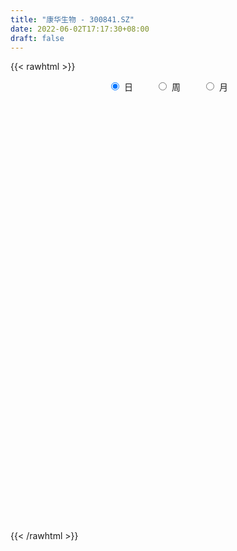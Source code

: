 ```yaml
---
title: "康华生物 - 300841.SZ"
date: 2022-06-02T17:17:30+08:00
draft: false
---
```

{{< rawhtml >}}
    <div style="text-align: center">
        <label style="padding: 1rem;"><input style="margin-right: .5rem" type="radio" name="period" value="D" checked onclick="period_change(this)">日</label>
        <label style="padding: 1rem;"><input style="margin-right: .5rem" type="radio" name="period" value="W" onclick="period_change(this)">周</label>
        <label style="padding: 1rem;"><input style="margin-right: .5rem" type="radio" name="period" value="M" onclick="period_change(this)">月</label>
    </div>
    <div id="chart" style="height: 700px;"></div> 
    <script type="text/javascript">
        const D_v = [5989.0,5879.34,4194.13,8322.92,10529.66,11387.0,7566.5,8157.63,4042.55,3861.0,4470.77,4385.41,5002.4,5125.33,7764.41,9235.05,3856.83,6738.61,6155.33,5953.54,4791.99,4934.53,6153.3,4659.5,4395.0,8798.5,4174.0,6619.5,6864.28,10944.12,6459.96,5365.53,15876.79,12777.47,7686.5,7037.99,7309.68,6444.01,12273.68,9203.7,4473.0,12757.56,7226.5,5849.58,16423.3,10212.08,7766.63,6448.85,6825.55,8601.9,13881.41,12686.58,8223.28,7334.71,8698.56,5270.36,7667.36,6556.94,6435.58,5210.72,9577.48,8072.65,9466.11,9910.17,10127.63,7432.96,5985.03,7553.19,6558.03,8283.75,8347.05,8888.08,13780.34,8013.57,8793.98,6213.49,5621.5,3915.72,5613.98,4386.43,6996.5,6289.0,8345.8,8767.42,8053.0,9508.51,7872.92,10198.25,8657.53,6677.56,4592.5,6407.54,25304.25,28658.0,13597.8,13907.3,9790.55,12288.75,7796.88,6196.78,5526.93,7714.37,8102.65,21502.65,10031.09,12786.65,9929.78,6617.88,6246.07,7005.22,6583.5,13802.73,6657.42,4830.5,8856.79,5496.2,5309.5,5635.52,10201.5,7436.74,6540.01,4776.18,6135.48,6480.3,11904.58,10136.76,9549.03,11473.22,8440.5,5673.0,9136.1,4595.66,5382.0,5219.2,4943.57,10254.86,17356.5,9437.52,10390.04,8518.52,5829.2,10652.82,9149.8,5499.16,6707.44,6544.5,9782.7,9738.64,29025.73,17404.39,16309.73,43568.56,38181.03,44306.75,31485.89,17694.94,29703.72,15728.09,21041.1,20952.61,19468.1,28393.0,21337.36,15564.74,11955.91,11292.39,10397.1,25678.58,13056.78,11265.87,11304.15,10748.89,9963.52,7000.5,5979.91,15770.19,6709.27,14989.14,9124.03,4707.2,3813.0,5454.23,9571.0,8800.47,9133.63,11663.23,8779.03,6893.23,5381.22,4704.54,5333.5,6118.0,10489.61,10765.29,12047.11,12293.63,7188.89,9122.0,9933.73,13948.09,8581.5,6951.6,10490.97,10907.65,7679.41,8502.65,10446.5,7162.5,8261.61,6181.97,8225.2,7445.24,6706.15,5181.74,6664.45,6027.39,5988.42,5082.5,6471.27,5719.0,7871.02,6908.06,7664.04,32993.11,25073.86,16704.01,15641.61,11259.92,14732.39,10736.73,7759.01,5876.16,7494.11,11162.92,17160.91,14067.95,12567.11,10147.86,9712.02,14271.7,18066.43,15072.25,13586.2,12614.58,30839.85,26915.69,23732.82,30915.61,45340.72,39316.31]
const D_histogram = [0.0,0.5788262108,0.7772202368,-9.3664920247,-16.0836683432,-18.1647737604,-18.0677146278,-17.9260957099,-17.0504761047,-15.4665683761,-13.3320602495,-11.3679145554,-9.6501440301,-7.0437848997,-4.2920596352,-3.1510510307,-2.246439528,-1.7850162372,-1.2590105595,-0.0407632035,1.2795640057,2.2005404907,2.6207205113,3.1738147456,3.8461031148,3.7781741654,3.9266427751,4.5009755624,4.2067545474,4.5016344625,4.3748594109,4.3493398598,3.2925334085,2.0935277944,1.5322858992,1.4822264548,1.6605529131,1.742979797,2.5534495731,2.7495775621,2.8593590833,2.8950902051,2.568335251,2.0913885198,0.8532238913,0.4817251109,0.2218977951,0.5480620078,1.0195887995,1.7026027802,2.84033369,2.9844213198,2.8755395164,2.3621953719,2.7177231958,2.9420713688,2.861515876,2.4816162292,2.4376172849,2.3411671763,1.6691116321,1.0097664494,0.5610435394,-0.1514270438,0.1310371657,0.211516997,0.5838070685,0.4729548888,0.4150087517,0.3616823618,0.0605047016,0.229725861,0.7801159386,0.9612350528,1.6075929371,1.9955504509,2.0473286483,2.085870289,1.9185261609,1.7324738899,1.4511554971,1.142625672,1.0035554853,0.8327507333,0.6982508315,0.9161590909,0.9585327527,1.2157778872,1.0777118856,0.7668532771,0.7170657291,0.9199564479,2.2117134467,3.7034843546,4.6264338602,4.5008587889,4.1426298354,3.2375674198,2.5895070921,1.9417007921,1.2865730144,1.2370930077,0.8573431074,-0.0790502485,-1.1153201921,-2.2670922046,-2.6286311013,-2.5822426303,-2.6698363043,-2.3016820559,-1.8182803705,-1.0796237864,-0.6684301778,-0.2642595689,0.3638130587,0.6517456785,0.6556607529,0.8161786024,1.0109703527,0.9856233956,0.7084227908,0.6538716174,0.5028404417,0.4965816328,0.7812852669,1.0344566002,1.1424683208,1.1761196281,0.9627983694,0.6764198682,0.2058351996,0.0000959238,-0.294339898,-0.4521265718,-0.4383810844,-0.2179265845,0.3782144146,0.6831288151,1.0579156381,1.0753620705,0.9075885885,1.0688765881,0.8466965692,0.6478777781,0.6781399947,0.6644206869,0.6606300494,0.8857555122,1.7536349041,1.6889615202,2.0629582513,3.7482470589,5.508875881,6.3867130569,7.4962432908,7.5263892564,7.7744943781,6.9861501681,7.020329492,5.3531014493,3.9965426206,2.0026238929,0.3365080932,-0.999921187,-2.1505462791,-3.4411347327,-4.1319402923,-3.6947213185,-4.0398033554,-4.2167625153,-3.8125236936,-3.9250609958,-4.1398889306,-4.0560706946,-3.8216975909,-4.0600453878,-4.2423617384,-2.9063549311,-2.1467194816,-1.810712566,-1.5329057491,-1.3441283982,-1.4024185203,-0.8039347707,-0.8916467515,0.0407328835,0.8321660338,0.9513361374,0.9706667278,0.7589064091,0.3459417162,-0.4517955273,-1.9717953334,-3.3204228634,-3.4437826281,-3.2934792757,-3.5310645628,-3.9778666014,-3.8698203054,-2.98837675,-2.436324827,-1.8071528318,-1.7596692314,-1.8378534648,-1.6852971022,-1.6028714185,-1.9505285974,-1.9522168726,-1.4606572943,-1.3026864415,-1.3259293612,-1.3442794511,-1.4250982368,-1.439307247,-1.5385674192,-1.3410014219,-1.4860811679,-1.240789778,-0.7742536014,-0.4884895321,-0.4645520464,-0.2449868015,-0.1288229926,-1.8701596726,-3.126235341,-3.9611537354,-3.8002828943,-3.4521931509,-2.6684764511,-1.7162801948,-0.8538215013,-0.1221447069,0.5252211045,1.1369398387,1.934802352,2.4093461167,2.5672710585,2.5872821063,2.6632387789,2.8044143795,3.1137124916,3.3551043282,3.090099943,0.1903059052,-1.3120230558,-1.9339224206,-1.9165608241,-1.3923182967,-0.9601395957,-0.7937558184]
const D_fast = [0.0,0.7235327635,1.1162318488,-11.3691034189,-22.1071968233,-28.7294956806,-33.1493652049,-37.4892702145,-40.8762696355,-43.1590040009,-44.3575109367,-45.2353438814,-45.9301093637,-45.0846964582,-43.4059861025,-43.0527402557,-42.7097386349,-42.6945694034,-42.4833163656,-41.2752598105,-39.6350415999,-38.1639299922,-37.0885698438,-35.742021923,-34.1082077752,-33.2315931832,-32.1014638798,-30.4018872018,-29.64441958,-28.2241310492,-27.2571912482,-26.1953758343,-26.4290489335,-27.1046725989,-27.2828430194,-26.9623458501,-26.3688811636,-25.8507093304,-24.401877161,-23.5183547814,-22.6937334894,-21.9342298163,-21.6189009577,-21.573000559,-22.5978592146,-22.8489267172,-23.0532795844,-22.5900998696,-21.8636758781,-20.7550112023,-18.90719687,-18.0170039103,-17.4070008346,-17.3297961361,-16.2948375133,-15.3349714981,-14.7001480218,-14.4596436114,-13.8942382344,-13.405396549,-13.6601741851,-14.0670777555,-14.3755397807,-15.1258671249,-14.8106436238,-14.6772845433,-14.1590427048,-14.1516561623,-14.1058501115,-14.0687559108,-14.3548073957,-14.1281547711,-13.3827357088,-12.9613078314,-11.9130517129,-11.0262065862,-10.4625962268,-9.9025870138,-9.5902996017,-9.3432334003,-9.2617629188,-9.2846363259,-9.1728176412,-9.13543471,-9.0953719039,-8.6484238718,-8.3664170218,-7.8052274155,-7.6738654457,-7.7930107349,-7.6635318506,-7.2306520199,-5.3859666594,-2.9683246628,-0.8887666922,0.1108729337,0.7883014391,0.6926308785,0.6919473238,0.5295662217,0.1960816976,0.4558749429,0.2904608195,-0.6656950985,-1.9807950902,-3.6993401538,-4.7180368258,-5.3172090125,-6.0722617625,-6.2795280281,-6.2506964353,-5.7819457978,-5.5378597337,-5.1997540169,-4.4807281247,-4.0298590853,-3.8620288226,-3.4974663225,-3.049931984,-2.8288730922,-2.9289679993,-2.8200512684,-2.8453723337,-2.7274857344,-2.2474607835,-1.7356753002,-1.3420464994,-1.014365285,-0.9869869515,-1.1042604856,-1.5233863543,-1.7291016491,-2.0971224454,-2.3679407622,-2.4637905458,-2.297817692,-1.6071230893,-1.131426485,-0.4921607525,-0.2058738025,-0.1467501373,0.2817570093,0.2712511326,0.2344017861,0.4341990014,0.5865848653,0.7479517402,1.194516081,2.500804199,2.8583711951,3.748107489,6.3704580613,9.5083058537,11.9828212938,14.9664123504,16.8781556301,19.0698843463,20.0280776784,21.8173393753,21.4883866948,21.1309635213,19.6377007669,18.0557119904,16.4693024135,14.7810407517,12.6301686149,10.9063779822,10.4199166263,9.0648837506,7.833733962,7.2848418602,6.1910393091,4.9412391416,4.0110397039,3.2899884099,2.0366292661,0.7937224809,1.4031405554,1.6260961345,1.5094249086,1.4040052882,1.2567505396,0.8478557874,1.2453558443,0.9347321757,1.8772950315,2.8767696903,3.2337738282,3.4957711006,3.4737373841,3.1472581204,2.236571995,0.2236233555,-1.9551098903,-2.9394153121,-3.6124817786,-4.7328332064,-6.1741018954,-7.0335106757,-6.8991613078,-6.9561905916,-6.7788068043,-7.1712405117,-7.7088881114,-7.9776560244,-8.2959481952,-9.1312375235,-9.6209800168,-9.4945847621,-9.6622855197,-10.0170107797,-10.3714307324,-10.8085240772,-11.1825598993,-11.6664619262,-11.8041462844,-12.3207463224,-12.385652377,-12.1126796007,-11.9490379144,-12.0412384403,-11.8829198958,-11.7989618351,-14.0078384332,-16.0454729368,-17.8706797651,-18.6598796475,-19.1748381919,-19.0582406048,-18.5351143972,-17.8861110791,-17.1849704614,-16.4062993739,-15.51034568,-14.2287825787,-13.1519022848,-12.3521595783,-11.685328004,-10.9435616366,-10.1012824412,-9.0135562062,-7.9333882875,-7.425867687,-10.2780852485,-12.1084199734,-13.2137999434,-13.6755785529,-13.4994155997,-13.3072717976,-13.3393269749]
const D_slow = [0.0,0.1447065527,0.3390116119,-2.0026113942,-6.0235284801,-10.5647219202,-15.0816505771,-19.5631745046,-23.8257935308,-27.6924356248,-31.0254506872,-33.867429326,-36.2799653335,-38.0409115585,-39.1139264673,-39.901689225,-40.463299107,-40.9095531662,-41.2243058061,-41.234496607,-40.9146056056,-40.3644704829,-39.7092903551,-38.9158366687,-37.95431089,-37.0097673486,-36.0281066549,-34.9028627642,-33.8511741274,-32.7257655118,-31.632050659,-30.5447156941,-29.721582342,-29.1982003934,-28.8151289186,-28.4445723049,-28.0294340766,-27.5936891274,-26.9553267341,-26.2679323436,-25.5530925727,-24.8293200214,-24.1872362087,-23.6643890788,-23.4510831059,-23.3306518282,-23.2751773794,-23.1381618775,-22.8832646776,-22.4576139825,-21.74753056,-21.0014252301,-20.282540351,-19.691991508,-19.0125607091,-18.2770428669,-17.5616638979,-16.9412598406,-16.3318555193,-15.7465637253,-15.3292858172,-15.0768442049,-14.9365833201,-14.974440081,-14.9416807896,-14.8888015403,-14.7428497732,-14.624611051,-14.5208588631,-14.4304382727,-14.4153120973,-14.357880632,-14.1628516474,-13.9225428842,-13.5206446499,-13.0217570372,-12.5099248751,-11.9884573028,-11.5088257626,-11.0757072901,-10.7129184159,-10.4272619979,-10.1763731265,-9.9681854432,-9.7936227354,-9.5645829626,-9.3249497745,-9.0210053027,-8.7515773313,-8.559864012,-8.3805975797,-8.1506084678,-7.5976801061,-6.6718090174,-5.5152005524,-4.3899858552,-3.3543283963,-2.5449365414,-1.8975597683,-1.4121345703,-1.0904913167,-0.7812180648,-0.5668822879,-0.5866448501,-0.8654748981,-1.4322479492,-2.0894057245,-2.7349663821,-3.4024254582,-3.9778459722,-4.4324160648,-4.7023220114,-4.8694295559,-4.9354944481,-4.8445411834,-4.6816047638,-4.5176895755,-4.3136449249,-4.0609023368,-3.8144964878,-3.6373907901,-3.4739228858,-3.3482127754,-3.2240673672,-3.0287460504,-2.7701319004,-2.4845148202,-2.1904849132,-1.9497853208,-1.7806803538,-1.7292215539,-1.7291975729,-1.8027825474,-1.9158141904,-2.0254094615,-2.0798911076,-1.9853375039,-1.8145553001,-1.5500763906,-1.281235873,-1.0543387258,-0.7871195788,-0.5754454365,-0.413475992,-0.2439409933,-0.0778358216,0.0873216908,0.3087605688,0.7471692948,1.1694096749,1.6851492377,2.6222110024,3.9994299727,5.5961082369,7.4701690596,9.3517663737,11.2953899682,13.0419275103,14.7970098833,16.1352852456,17.1344209007,17.635076874,17.7192038973,17.4692236005,16.9315870307,16.0713033476,15.0383182745,14.1146379449,13.104687106,12.0504964772,11.0973655538,10.1161003048,9.0811280722,8.0671103985,7.1116860008,6.0966746539,5.0360842193,4.3094954865,3.7728156161,3.3201374746,2.9369110373,2.6008789378,2.2502743077,2.049290615,1.8263789271,1.836562148,2.0446036565,2.2824376908,2.5251043728,2.714830975,2.8013164041,2.6883675223,2.1954186889,1.3653129731,0.504367316,-0.3190025029,-1.2017686436,-2.196235294,-3.1636903703,-3.9107845578,-4.5198657646,-4.9716539725,-5.4115712804,-5.8710346466,-6.2923589221,-6.6930767767,-7.1807089261,-7.6687631442,-8.0339274678,-8.3595990782,-8.6910814185,-9.0271512813,-9.3834258405,-9.7432526522,-10.127894507,-10.4631448625,-10.8346651545,-11.144862599,-11.3384259993,-11.4605483823,-11.5766863939,-11.6379330943,-11.6701388425,-12.1376787606,-12.9192375959,-13.9095260297,-14.8595967533,-15.722645041,-16.3897641538,-16.8188342025,-17.0322895778,-17.0628257545,-16.9315204784,-16.6472855187,-16.1635849307,-15.5612484015,-14.9194306369,-14.2726101103,-13.6068004156,-12.9056968207,-12.1272686978,-11.2884926158,-10.51596763,-10.4683911537,-10.7963969177,-11.2798775228,-11.7590177288,-12.107097303,-12.3471322019,-12.5455711565]
const D_data = [['2021-05-24', 473.72, 469.01, 453.65, 477.9],['2021-05-25', 477.21, 478.08, 472.04, 485.49],['2021-05-26', 478.98, 476.0, 466.0, 480.98],['2021-05-27', 315.0, 315.79, 315.0, 328.58],['2021-05-28', 312.0, 302.18, 299.58, 318.54],['2021-05-31', 309.69, 321.47, 306.23, 333.28],['2021-06-01', 321.0, 327.0, 314.02, 327.93],['2021-06-02', 327.0, 311.27, 308.13, 327.5],['2021-06-03', 309.0, 306.08, 306.08, 314.88],['2021-06-04', 305.95, 304.89, 302.12, 309.94],['2021-06-07', 305.9, 306.12, 301.1, 311.01],['2021-06-08', 306.16, 300.55, 300.01, 307.89],['2021-06-09', 300.0, 294.0, 289.0, 305.4],['2021-06-10', 293.59, 304.86, 293.01, 309.69],['2021-06-11', 303.92, 311.16, 297.7, 314.4],['2021-06-15', 310.98, 292.9, 291.1, 310.98],['2021-06-16', 293.22, 287.58, 286.68, 297.0],['2021-06-17', 289.0, 278.3, 275.0, 291.89],['2021-06-18', 277.85, 274.7, 274.65, 283.88],['2021-06-21', 273.93, 281.7, 271.12, 282.82],['2021-06-22', 280.59, 284.5, 280.59, 291.0],['2021-06-23', 284.29, 281.17, 277.0, 284.3],['2021-06-24', 281.17, 274.75, 271.9, 281.2],['2021-06-25', 275.01, 275.77, 273.0, 279.69],['2021-06-28', 275.74, 277.92, 273.01, 279.8],['2021-06-29', 277.92, 267.99, 267.1, 278.05],['2021-06-30', 267.5, 268.8, 266.03, 272.4],['2021-07-01', 269.01, 274.42, 269.01, 278.6],['2021-07-02', 272.72, 262.88, 261.67, 272.72],['2021-07-05', 263.88, 269.01, 255.24, 272.0],['2021-07-06', 268.98, 263.15, 258.13, 269.0],['2021-07-07', 263.69, 263.07, 259.2, 265.5],['2021-07-08', 262.01, 245.97, 245.89, 263.47],['2021-07-09', 246.85, 236.02, 233.5, 246.88],['2021-07-12', 236.83, 236.55, 233.84, 239.12],['2021-07-13', 237.66, 238.42, 232.51, 238.87],['2021-07-14', 238.37, 238.86, 236.85, 245.68],['2021-07-15', 237.0, 235.76, 230.54, 238.85],['2021-07-16', 238.0, 245.14, 238.0, 254.0],['2021-07-19', 245.99, 238.5, 236.01, 247.66],['2021-07-20', 236.0, 236.8, 233.69, 239.0],['2021-07-21', 222.11, 234.98, 222.01, 236.6],['2021-07-22', 232.73, 228.34, 227.0, 235.88],['2021-07-23', 228.55, 222.73, 222.2, 230.99],['2021-07-26', 222.73, 206.35, 201.0, 222.73],['2021-07-27', 206.88, 210.04, 206.87, 217.96],['2021-07-28', 210.02, 206.68, 205.55, 215.02],['2021-07-29', 209.0, 211.2, 206.7, 212.68],['2021-07-30', 210.04, 212.53, 205.08, 214.5],['2021-08-02', 213.59, 216.17, 204.5, 217.0],['2021-08-03', 217.0, 225.48, 212.02, 227.87],['2021-08-04', 222.0, 215.79, 215.0, 222.0],['2021-08-05', 214.26, 212.12, 209.9, 217.0],['2021-08-06', 212.29, 204.61, 202.55, 212.98],['2021-08-09', 202.71, 214.35, 202.0, 216.57],['2021-08-10', 215.0, 213.89, 209.3, 215.53],['2021-08-11', 216.0, 210.23, 206.88, 216.0],['2021-08-12', 209.98, 204.91, 204.55, 210.82],['2021-08-13', 204.9, 207.57, 203.08, 208.8],['2021-08-16', 207.38, 206.16, 204.3, 208.3],['2021-08-17', 206.15, 196.25, 196.01, 206.15],['2021-08-18', 195.06, 191.7, 190.23, 197.18],['2021-08-19', 192.0, 189.82, 187.47, 194.88],['2021-08-20', 188.02, 181.39, 180.0, 188.1],['2021-08-23', 183.39, 190.55, 183.37, 191.89],['2021-08-24', 191.17, 187.01, 186.49, 192.01],['2021-08-25', 187.0, 190.1, 185.0, 190.78],['2021-08-26', 189.99, 183.08, 182.13, 190.0],['2021-08-27', 183.08, 181.56, 181.01, 185.57],['2021-08-30', 180.9, 179.56, 177.0, 182.28],['2021-08-31', 180.91, 173.6, 172.11, 180.91],['2021-09-01', 172.04, 177.2, 172.04, 181.36],['2021-09-02', 181.0, 182.3, 178.58, 188.6],['2021-09-03', 179.0, 178.35, 171.99, 180.09],['2021-09-06', 176.67, 185.5, 175.88, 186.79],['2021-09-07', 184.96, 184.62, 182.56, 187.19],['2021-09-08', 183.6, 181.4, 180.0, 186.0],['2021-09-09', 182.94, 181.39, 179.38, 183.39],['2021-09-10', 180.01, 178.39, 177.68, 181.6],['2021-09-13', 179.47, 177.05, 176.28, 182.87],['2021-09-14', 176.96, 174.31, 173.88, 179.3],['2021-09-15', 176.11, 171.9, 171.01, 176.5],['2021-09-16', 171.99, 172.2, 169.0, 174.8],['2021-09-17', 172.2, 170.26, 166.1, 173.19],['2021-09-22', 168.98, 169.09, 166.0, 170.76],['2021-09-23', 169.51, 173.0, 168.31, 175.47],['2021-09-24', 173.58, 170.91, 168.93, 173.99],['2021-09-27', 170.43, 173.98, 169.03, 176.22],['2021-09-28', 174.0, 169.0, 168.33, 174.1],['2021-09-29', 167.88, 165.12, 164.0, 168.73],['2021-09-30', 165.12, 166.8, 163.75, 167.46],['2021-10-08', 166.0, 169.86, 165.0, 171.7],['2021-10-11', 170.8, 187.7, 170.03, 188.3],['2021-10-12', 185.82, 199.12, 185.2, 205.33],['2021-10-13', 199.01, 201.02, 195.6, 203.36],['2021-10-14', 201.11, 193.0, 191.66, 203.0],['2021-10-15', 194.99, 191.69, 188.17, 197.44],['2021-10-18', 193.0, 183.95, 181.79, 193.16],['2021-10-19', 183.11, 184.98, 182.05, 188.0],['2021-10-20', 185.98, 183.05, 179.0, 185.98],['2021-10-21', 183.99, 180.54, 179.14, 184.3],['2021-10-22', 180.8, 187.1, 179.59, 187.1],['2021-10-25', 185.8, 182.54, 181.05, 189.8],['2021-10-26', 177.96, 172.22, 166.9, 178.0],['2021-10-27', 170.01, 165.03, 165.0, 170.6],['2021-10-28', 165.0, 156.12, 156.0, 165.0],['2021-10-29', 158.99, 159.7, 158.12, 163.25],['2021-11-01', 160.9, 161.52, 156.11, 162.35],['2021-11-02', 160.51, 157.18, 157.0, 162.98],['2021-11-03', 160.32, 161.13, 159.0, 163.44],['2021-11-04', 161.47, 162.63, 160.24, 164.23],['2021-11-05', 162.26, 167.33, 161.3, 172.59],['2021-11-08', 167.34, 164.96, 162.88, 167.97],['2021-11-09', 164.59, 166.01, 163.6, 167.32],['2021-11-10', 165.0, 170.96, 165.0, 171.85],['2021-11-11', 170.0, 168.91, 167.05, 171.21],['2021-11-12', 168.85, 166.01, 165.22, 169.81],['2021-11-15', 165.45, 168.38, 165.01, 169.6],['2021-11-16', 169.0, 169.91, 166.67, 172.24],['2021-11-17', 169.91, 167.85, 165.58, 170.0],['2021-11-18', 168.13, 164.02, 163.3, 168.54],['2021-11-19', 165.2, 165.95, 164.55, 167.44],['2021-11-22', 165.58, 164.16, 163.08, 166.9],['2021-11-23', 164.11, 165.48, 163.61, 166.99],['2021-11-24', 166.38, 169.95, 164.81, 170.68],['2021-11-25', 170.69, 171.33, 167.51, 172.8],['2021-11-26', 170.0, 170.99, 169.5, 174.97],['2021-11-29', 171.05, 171.04, 168.5, 176.5],['2021-11-30', 168.8, 168.02, 166.67, 169.97],['2021-12-01', 167.97, 166.14, 166.0, 167.97],['2021-12-02', 166.0, 161.88, 161.18, 166.8],['2021-12-03', 162.5, 163.2, 161.6, 163.47],['2021-12-06', 162.61, 160.36, 160.3, 163.79],['2021-12-07', 161.51, 160.28, 159.18, 162.02],['2021-12-08', 160.5, 161.4, 159.0, 161.42],['2021-12-09', 161.49, 164.07, 160.3, 164.29],['2021-12-10', 164.88, 170.77, 164.09, 177.0],['2021-12-13', 170.69, 169.72, 168.1, 171.57],['2021-12-14', 170.0, 172.9, 169.72, 174.39],['2021-12-15', 172.99, 170.14, 170.03, 173.78],['2021-12-16', 169.94, 168.04, 167.49, 170.86],['2021-12-17', 168.8, 172.81, 166.82, 173.95],['2021-12-20', 172.91, 168.51, 168.1, 173.94],['2021-12-21', 168.44, 168.19, 165.98, 170.06],['2021-12-22', 168.4, 171.09, 167.52, 172.22],['2021-12-23', 171.08, 171.1, 167.5, 172.53],['2021-12-24', 172.87, 171.71, 169.09, 176.67],['2021-12-27', 171.7, 175.83, 169.8, 176.93],['2021-12-28', 184.88, 187.99, 179.0, 193.11],['2021-12-29', 185.04, 180.0, 180.0, 188.0],['2021-12-30', 180.89, 188.05, 177.5, 188.88],['2021-12-31', 190.0, 212.72, 189.0, 222.19],['2022-01-04', 211.0, 227.21, 210.1, 228.87],['2022-01-05', 227.9, 228.77, 227.36, 247.88],['2022-01-06', 228.0, 243.58, 223.32, 247.0],['2022-01-07', 243.0, 240.38, 233.2, 243.0],['2022-01-10', 238.0, 251.49, 226.5, 256.95],['2022-01-11', 251.39, 244.7, 241.0, 255.0],['2022-01-12', 244.7, 260.58, 244.69, 264.87],['2022-01-13', 259.19, 242.0, 242.0, 259.19],['2022-01-14', 239.8, 243.82, 239.0, 253.5],['2022-01-17', 241.0, 231.63, 227.88, 242.0],['2022-01-18', 232.79, 229.27, 225.58, 233.48],['2022-01-19', 226.81, 227.5, 225.88, 233.25],['2022-01-20', 229.06, 224.27, 223.0, 230.29],['2022-01-21', 223.2, 216.0, 215.06, 224.48],['2022-01-24', 215.33, 217.32, 210.2, 219.48],['2022-01-25', 228.05, 229.71, 225.22, 245.57],['2022-01-26', 235.0, 218.99, 217.0, 236.98],['2022-01-27', 218.99, 218.16, 212.58, 229.49],['2022-01-28', 219.66, 224.49, 217.11, 233.78],['2022-02-07', 230.87, 217.21, 212.58, 231.0],['2022-02-08', 217.21, 213.17, 205.56, 219.9],['2022-02-09', 212.6, 214.49, 210.3, 216.69],['2022-02-10', 212.08, 215.16, 210.83, 219.38],['2022-02-11', 215.0, 207.0, 197.8, 215.0],['2022-02-14', 205.98, 204.02, 202.0, 211.09],['2022-02-15', 209.5, 223.98, 204.9, 225.87],['2022-02-16', 227.28, 220.99, 215.5, 228.0],['2022-02-17', 222.74, 217.57, 216.95, 225.86],['2022-02-18', 216.56, 217.61, 214.2, 218.91],['2022-02-21', 216.32, 217.0, 214.01, 218.6],['2022-02-22', 213.88, 213.5, 206.0, 215.87],['2022-02-23', 213.73, 222.62, 212.07, 227.45],['2022-02-24', 222.15, 215.0, 212.61, 224.79],['2022-02-25', 217.33, 230.0, 217.0, 232.3],['2022-02-28', 231.05, 233.54, 226.2, 235.0],['2022-03-01', 232.46, 228.61, 226.05, 232.46],['2022-03-02', 227.0, 228.85, 222.68, 232.6],['2022-03-03', 228.58, 226.5, 226.2, 231.49],['2022-03-04', 230.1, 223.12, 223.08, 230.43],['2022-03-07', 221.13, 215.36, 213.24, 225.35],['2022-03-08', 215.0, 199.39, 199.39, 216.96],['2022-03-09', 199.69, 191.88, 185.63, 202.01],['2022-03-10', 197.99, 200.66, 197.99, 208.73],['2022-03-11', 198.0, 201.47, 193.0, 202.81],['2022-03-14', 200.0, 193.52, 192.18, 200.0],['2022-03-15', 191.94, 185.78, 185.66, 194.56],['2022-03-16', 190.18, 188.28, 180.1, 191.85],['2022-03-17', 191.0, 197.4, 191.0, 199.45],['2022-03-18', 198.98, 194.38, 191.88, 198.98],['2022-03-21', 194.4, 196.17, 192.53, 201.1],['2022-03-22', 194.8, 188.54, 184.55, 194.8],['2022-03-23', 188.54, 184.63, 181.64, 188.54],['2022-03-24', 184.0, 185.44, 180.5, 185.48],['2022-03-25', 185.38, 182.95, 182.52, 190.86],['2022-03-28', 177.0, 174.42, 172.01, 179.0],['2022-03-29', 174.36, 175.18, 171.92, 177.43],['2022-03-30', 177.0, 180.2, 172.72, 182.8],['2022-03-31', 180.48, 175.5, 175.01, 184.28],['2022-04-01', 173.7, 171.32, 170.77, 175.5],['2022-04-06', 173.03, 168.93, 167.8, 173.85],['2022-04-07', 168.98, 165.45, 164.61, 170.63],['2022-04-08', 165.95, 163.51, 162.22, 166.86],['2022-04-11', 162.65, 159.52, 158.18, 164.38],['2022-04-12', 159.7, 160.88, 157.31, 161.9],['2022-04-13', 159.82, 154.07, 154.0, 159.82],['2022-04-14', 155.0, 156.57, 154.1, 157.3],['2022-04-15', 156.83, 158.86, 154.45, 162.5],['2022-04-18', 157.51, 156.5, 153.5, 157.96],['2022-04-19', 158.24, 152.03, 151.07, 159.56],['2022-04-20', 151.91, 153.2, 151.26, 156.8],['2022-04-21', 152.44, 151.0, 148.19, 155.3],['2022-04-22', 142.0, 120.8, 120.8, 142.0],['2022-04-25', 112.16, 114.95, 112.16, 121.66],['2022-04-26', 114.29, 109.79, 109.0, 115.87],['2022-04-27', 108.99, 115.27, 107.78, 115.7],['2022-04-28', 115.27, 113.9, 112.01, 117.8],['2022-04-29', 114.0, 117.68, 112.5, 119.3],['2022-05-05', 119.0, 120.37, 115.02, 121.5],['2022-05-06', 117.8, 120.72, 116.82, 120.98],['2022-05-09', 120.06, 120.58, 119.0, 122.0],['2022-05-10', 119.0, 121.0, 117.73, 122.22],['2022-05-11', 122.01, 122.24, 119.56, 126.67],['2022-05-12', 122.26, 127.29, 121.03, 130.7],['2022-05-13', 128.98, 126.17, 125.56, 131.98],['2022-05-16', 126.38, 123.74, 121.82, 127.6],['2022-05-17', 124.88, 122.48, 120.25, 124.98],['2022-05-18', 122.48, 123.56, 121.52, 126.2],['2022-05-19', 122.0, 125.27, 121.0, 129.26],['2022-05-20', 130.28, 129.19, 123.7, 130.52],['2022-05-23', 129.21, 130.76, 128.51, 132.0],['2022-05-24', 131.47, 125.38, 125.3, 131.72],['2022-05-25', 82.6, 83.58, 81.77, 84.38],['2022-05-26', 83.59, 87.18, 81.61, 91.66],['2022-05-27', 87.54, 89.57, 86.25, 90.78],['2022-05-30', 90.57, 92.75, 89.35, 93.2],['2022-05-31', 91.7, 97.54, 91.05, 98.87],['2022-06-01', 103.0, 96.29, 94.9, 104.8],['2022-06-02', 95.5, 92.1, 91.31, 95.5]]
const W_v = [682.92,836.04,6228.25,6462.84,131602.21,197274.93,125120.64,116786.22,112313.93,76384.23,87545.54,51521.26,66100.16,75916.84,60425.04,19706.38,8292.71,46635.27,49629.05,27384.6,39521.87,39176.63,27434.78,24550.19,24312.75,25458.75,25708.14,31796.62,35115.41,73159.45,44516.43,44178.32,43246.37,27082.07,24784.68,16852.78,24266.28,20617.89,21229.29,21607.72,17078.84,15346.31,19779.78,19428.85,48424.78,30657.02,9627.65,25921.82,31568.87,34915.05,35014.68,26748.32,25985.82,26492.86,30851.28,51423.87,40751.86,39510.34,47676.41,50727.88,34628.8,42237.13,37656.84,47312.79,30158.67,34785.15,25434.43,30125.84,6407.54,91257.9,39523.71,62352.82,40255.4,31150.41,34589.95,44206.15,39318.48,43156.13,44828.1,37683.6,116047.05,131668.61,106893.62,88543.4,71702.48,49463.01,39342.64,44622.56,31091.52,51713.64,48774.21,44532.28,40277.78,19333.13,30234.03,61155.23,83411.79,18495.74,55762.05,64765.12,99028.57,139305.46]
const W_histogram = [0.0,2.8494586895,11.4733541449,27.5083656367,44.5340626673,57.3327361737,74.3385123673,71.9881218923,58.9313269163,43.6401700481,31.7950004562,20.427119528,5.3116113049,-0.5439822249,-7.6673155289,-13.4693598446,-16.6763252979,-19.0372435308,-23.2642783485,-25.2714065717,-25.9642791385,-23.5221530645,-21.3765104558,-22.0446484112,-20.0196304322,-20.5095250482,-18.9205680687,-18.4606851716,-16.800237019,-12.1239361604,-9.8119691808,-6.161096419,-8.9002177017,-9.5615004773,-6.5659021276,-6.2398207019,-8.0678069827,-10.0512738967,-13.7832676739,-16.3324141869,-16.7848637617,-16.6710162152,-13.5153812475,-12.4022139315,-7.4990049941,-4.9676555544,-5.4419237636,-2.9649777526,1.2999092956,-7.0557587016,-11.6657321458,-13.4325349382,-16.0209880363,-16.5571526438,-16.6320334371,-17.2674900921,-15.8854775024,-15.2873663822,-14.3978868142,-13.1940911665,-11.1319850615,-10.4742802776,-9.0258365603,-7.3528348084,-5.4026199418,-3.8899634011,-2.1616707957,-0.6876668316,1.0088241964,3.9513911783,5.8256515062,5.4631073465,5.9406638689,6.3350368555,6.7225697558,7.3956482966,7.3767806184,7.8886296714,8.3353982528,8.4985697852,11.1434263239,14.3277432614,16.1049367273,14.8753624642,14.1089761672,11.9829422332,10.8821225172,10.570386883,9.5157171295,7.0864030557,4.8358710502,2.527382199,0.2850579717,-1.5551154388,-2.8415553371,-5.839160161,-7.5090528105,-7.8489911996,-7.1658298834,-6.0159664848,-7.3413345827,-7.4420049271]
const W_fast = [0.0,3.5618233618,15.0540573534,37.9661602545,66.1253729519,93.2572305017,128.8476347871,144.4942747852,146.1703115383,141.789197182,137.8927777043,131.6316766581,117.8440712612,111.8524821751,102.8123199889,93.642935712,86.2668889343,79.1466598186,69.1035554138,60.7785755478,53.5946331964,50.1562210042,46.957735999,40.7784359408,37.7985463118,32.1812704336,29.040085396,24.8847970001,22.345185898,23.9905027165,23.849477401,25.960076058,20.9959003499,17.9442424549,19.2983652728,18.064491523,14.2195534965,9.7232681083,2.5454574126,-4.0867926472,-8.7354581624,-12.7893646696,-13.0125750138,-14.9999611807,-11.9715034918,-10.6820679407,-12.5168170908,-10.781115518,-6.1912511459,-16.3108588185,-23.8372652991,-28.962201826,-35.5559019332,-40.2313547017,-44.4642438542,-49.4165730323,-52.0059298182,-55.2296602936,-57.9396524291,-60.034379573,-60.7552697334,-62.7161350189,-63.5241504417,-63.6893573919,-63.0897975107,-62.5496318203,-61.3617569139,-60.0596696577,-58.1109725805,-54.180557804,-50.8498845996,-49.8466519227,-47.8839294331,-45.9057972326,-43.8376218934,-41.3156312784,-39.4903038019,-37.0062973312,-34.4756791865,-32.1878652078,-26.7571520882,-19.9908993354,-14.1874716876,-11.6982053346,-8.9373475899,-8.0676459655,-6.4479350522,-4.1170739657,-2.7928144368,-3.4505277467,-4.4920919896,-6.1687352911,-8.3397950255,-10.5687472957,-12.5655760282,-17.0229708924,-20.5701267445,-22.8723129336,-23.9806090881,-24.3347373108,-27.4954390543,-29.4566106306]
const W_slow = [0.0,0.7123646724,3.5807032086,10.4577946178,21.5913102846,35.924494328,54.5091224198,72.5061528929,87.238984622,98.149027134,106.097777248,111.2045571301,112.5324599563,112.3964644,110.4796355178,107.1122955567,102.9432142322,98.1839033495,92.3678337623,86.0499821194,79.5589123348,73.6783740687,68.3342464548,62.823084352,57.8181767439,52.6907954819,47.9606534647,43.3454821718,39.145422917,36.1144388769,33.6614465817,32.121172477,29.8961180516,27.5057429322,25.8642674003,24.3043122249,22.2873604792,19.774542005,16.3287250865,12.2456215398,8.0494055994,3.8816515456,0.5028062337,-2.5977472492,-4.4724984977,-5.7144123863,-7.0748933272,-7.8161377654,-7.4911604415,-9.2551001169,-12.1715331533,-15.5296668879,-19.5349138969,-23.6742020579,-27.8322104171,-32.1490829402,-36.1204523158,-39.9422939113,-43.5417656149,-46.8402884065,-49.6232846719,-52.2418547413,-54.4983138814,-56.3365225835,-57.6871775689,-58.6596684192,-59.2000861181,-59.372002826,-59.1197967769,-58.1319489824,-56.6755361058,-55.3097592692,-53.824593302,-52.2408340881,-50.5601916492,-48.711279575,-46.8670844204,-44.8949270025,-42.8110774393,-40.686434993,-37.9005784121,-34.3186425967,-30.2924084149,-26.5735677988,-23.0463237571,-20.0505881987,-17.3300575694,-14.6874608487,-12.3085315663,-10.5369308024,-9.3279630398,-8.6961174901,-8.6248529972,-9.0136318569,-9.7240206911,-11.1838107314,-13.061073934,-15.0233217339,-16.8147792048,-18.318770826,-20.1541044716,-22.0146057034]
const W_data = [['2020-06-19', 84.44, 134.87, 84.44, 134.87],['2020-06-24', 148.36, 179.52, 148.36, 179.52],['2020-07-03', 197.47, 289.11, 197.47, 289.11],['2020-07-10', 318.02, 465.61, 318.02, 465.61],['2020-07-17', 512.17, 599.0, 512.17, 659.97],['2020-07-24', 585.0, 672.0, 539.1, 757.57],['2020-07-31', 706.0, 865.0, 678.0, 876.6],['2020-08-07', 850.03, 730.0, 726.57, 996.0],['2020-08-14', 728.0, 617.98, 590.18, 739.0],['2020-08-21', 616.0, 567.48, 566.47, 635.6],['2020-08-28', 571.12, 581.92, 514.04, 623.77],['2020-09-04', 575.08, 561.4, 529.08, 581.0],['2020-09-11', 557.0, 468.86, 451.81, 572.0],['2020-09-18', 468.09, 546.0, 450.18, 568.0],['2020-09-25', 540.0, 507.5, 505.01, 588.88],['2020-09-30', 503.12, 496.03, 490.0, 513.0],['2020-10-09', 502.01, 507.0, 492.06, 508.99],['2020-10-16', 509.49, 502.51, 496.78, 549.0],['2020-10-23', 503.3, 457.85, 451.0, 536.95],['2020-10-30', 455.0, 462.0, 445.0, 473.86],['2020-11-06', 460.0, 462.39, 441.1, 488.6],['2020-11-13', 467.44, 497.5, 463.14, 527.92],['2020-11-20', 500.02, 498.34, 480.0, 512.45],['2020-11-27', 496.99, 459.0, 455.5, 501.0],['2020-12-04', 459.01, 488.16, 459.01, 499.65],['2020-12-11', 486.04, 452.41, 447.77, 486.54],['2020-12-18', 450.49, 472.8, 446.25, 482.79],['2020-12-25', 474.99, 455.71, 454.0, 493.88],['2020-12-31', 456.01, 468.24, 417.08, 480.5],['2021-01-08', 470.0, 517.0, 468.0, 590.18],['2021-01-15', 516.01, 502.5, 470.11, 539.74],['2021-01-22', 502.97, 533.75, 485.15, 539.88],['2021-01-29', 533.7, 454.5, 442.78, 533.7],['2021-02-05', 454.0, 468.0, 446.0, 475.5],['2021-02-10', 466.0, 517.51, 462.3, 520.2],['2021-02-19', 520.0, 491.5, 478.15, 525.81],['2021-02-26', 491.0, 458.0, 444.0, 491.0],['2021-03-05', 458.0, 441.43, 426.66, 468.99],['2021-03-12', 447.83, 397.0, 397.0, 447.83],['2021-03-19', 391.03, 384.72, 369.0, 394.89],['2021-03-26', 383.5, 391.0, 370.1, 391.0],['2021-04-02', 387.32, 384.59, 375.3, 388.96],['2021-04-09', 385.0, 419.78, 381.2, 425.1],['2021-04-16', 418.0, 395.2, 380.03, 418.0],['2021-04-23', 395.19, 450.54, 390.7, 471.23],['2021-04-30', 451.35, 435.25, 428.66, 473.95],['2021-05-07', 430.88, 398.06, 398.0, 430.88],['2021-05-14', 399.0, 436.05, 382.0, 437.85],['2021-05-21', 431.0, 475.0, 430.95, 484.8],['2021-05-28', 473.72, 302.18, 299.58, 485.49],['2021-06-04', 309.69, 304.89, 302.12, 333.28],['2021-06-11', 305.9, 311.16, 289.0, 314.4],['2021-06-18', 310.98, 274.7, 274.65, 310.98],['2021-06-25', 273.93, 275.77, 271.12, 291.0],['2021-07-02', 275.74, 262.88, 261.67, 279.8],['2021-07-09', 263.88, 236.02, 233.5, 272.0],['2021-07-16', 236.83, 245.14, 230.54, 254.0],['2021-07-23', 245.99, 222.73, 222.01, 247.66],['2021-07-30', 222.73, 212.53, 201.0, 222.73],['2021-08-06', 213.59, 204.61, 202.55, 227.87],['2021-08-13', 202.71, 207.57, 202.0, 216.57],['2021-08-20', 207.38, 181.39, 180.0, 208.3],['2021-08-27', 183.39, 181.56, 181.01, 192.01],['2021-09-03', 180.9, 178.35, 171.99, 188.6],['2021-09-10', 176.67, 178.39, 175.88, 187.19],['2021-09-17', 179.47, 170.26, 166.1, 182.87],['2021-09-24', 168.98, 170.91, 166.0, 175.47],['2021-09-30', 170.43, 166.8, 163.75, 176.22],['2021-10-08', 166.0, 169.86, 165.0, 171.7],['2021-10-15', 170.8, 191.69, 170.03, 205.33],['2021-10-22', 193.0, 187.1, 179.0, 193.16],['2021-10-29', 185.8, 159.7, 156.0, 189.8],['2021-11-05', 160.9, 167.33, 156.11, 172.59],['2021-11-12', 167.34, 166.01, 162.88, 171.85],['2021-11-19', 165.45, 165.95, 163.3, 172.24],['2021-11-26', 165.58, 170.99, 163.08, 174.97],['2021-12-03', 171.05, 163.2, 161.18, 176.5],['2021-12-10', 162.61, 170.77, 159.0, 177.0],['2021-12-17', 170.69, 172.81, 166.82, 174.39],['2021-12-24', 172.91, 171.71, 165.98, 176.67],['2021-12-31', 171.7, 212.72, 169.8, 222.19],['2022-01-07', 211.0, 240.38, 210.1, 247.88],['2022-01-14', 238.0, 243.82, 226.5, 264.87],['2022-01-21', 241.0, 216.0, 215.06, 242.0],['2022-01-28', 215.33, 224.49, 210.2, 245.57],['2022-02-11', 230.87, 207.0, 197.8, 231.0],['2022-02-18', 205.98, 217.61, 202.0, 228.0],['2022-02-25', 216.32, 230.0, 206.0, 232.3],['2022-03-04', 231.05, 223.12, 222.68, 235.0],['2022-03-11', 221.13, 201.47, 185.63, 225.35],['2022-03-18', 200.0, 194.38, 180.1, 200.0],['2022-03-25', 194.4, 182.95, 180.5, 201.1],['2022-04-01', 177.0, 171.32, 170.77, 184.28],['2022-04-08', 173.03, 163.51, 162.22, 173.85],['2022-04-15', 162.65, 158.86, 154.0, 164.38],['2022-04-22', 157.51, 120.8, 120.8, 159.56],['2022-04-29', 112.16, 117.68, 107.78, 121.66],['2022-05-06', 119.0, 120.72, 115.02, 121.5],['2022-05-13', 120.06, 126.17, 117.73, 131.98],['2022-05-20', 126.38, 129.19, 120.25, 130.52],['2022-05-27', 129.21, 89.57, 81.61, 132.0],['2022-06-02', 90.57, 92.1, 89.35, 104.8]]
const M_v = [2515.55,465692.28,405020.05,261679.55,131941.63,136026.96,137048.18,205100.57,92985.81,88681.54,125488.94,113420.39,120222.18,192846.26,181881.45,151186.08,199541.97,170115.63,261119.64,398808.11,142207.24,199385.2,202359.38,292699.91,84657.03]
const M_histogram = [0.0,41.3398062678,45.3783051241,41.3974687851,34.2685175476,28.1429754584,22.2830105962,16.0800939818,11.0509557292,1.6033747954,-1.2353873365,-10.7587942846,-20.0483554672,-28.8884218391,-35.8109018375,-39.036506179,-39.7060621748,-37.6638708311,-31.6215336453,-25.418175639,-19.554734061,-18.4486746823,-20.3263436134,-21.5247477151,-21.2474005458]
const M_fast = [0.0,51.6747578348,67.0578329721,73.4263638294,74.8645419787,75.7747437541,75.485531541,73.3026384221,71.0362391018,61.9895018668,58.8418929008,46.6287873815,32.3271373321,16.2649655005,0.3897600427,-12.5949708436,-23.191042383,-30.5648187472,-32.4278649727,-32.5790508762,-31.6042928134,-35.1104021053,-42.0696569397,-48.6492479702,-53.6837509374]
const M_slow = [0.0,10.334951567,21.679527848,32.0288950443,40.5960244312,47.6317682957,53.2025209448,57.2225444403,59.9852833726,60.3861270714,60.0772802373,57.3875816661,52.3754927993,45.1533873396,36.2006618802,26.4415353354,16.5150197917,7.099052084,-0.8063313274,-7.1608752371,-12.0495587524,-16.661727423,-21.7433133263,-27.1245002551,-32.4363503915]
const M_data = [['2020-06-30', 84.44, 217.22, 84.44, 217.22],['2020-07-31', 238.94, 865.0, 238.94, 876.6],['2020-08-31', 850.03, 557.7, 514.04, 996.0],['2020-09-30', 557.69, 496.03, 450.18, 588.88],['2020-10-30', 502.01, 462.0, 445.0, 549.0],['2020-11-30', 460.0, 469.98, 441.1, 527.92],['2020-12-31', 468.41, 468.24, 417.08, 499.65],['2021-01-29', 470.0, 454.5, 442.78, 590.18],['2021-02-26', 454.0, 458.0, 444.0, 525.81],['2021-03-31', 458.0, 377.0, 369.0, 468.99],['2021-04-30', 376.78, 435.25, 375.33, 473.95],['2021-05-31', 430.88, 321.47, 299.58, 485.49],['2021-06-30', 321.0, 268.8, 266.03, 327.93],['2021-07-30', 269.01, 212.53, 201.0, 278.6],['2021-08-31', 213.59, 173.6, 172.11, 227.87],['2021-09-30', 172.04, 166.8, 163.75, 188.6],['2021-10-29', 166.0, 159.7, 156.0, 205.33],['2021-11-30', 160.9, 168.02, 156.11, 176.5],['2021-12-31', 167.97, 212.72, 159.0, 222.19],['2022-01-28', 211.0, 224.49, 210.1, 264.87],['2022-02-28', 230.87, 233.54, 197.8, 235.0],['2022-03-31', 232.46, 175.5, 171.92, 232.6],['2022-04-29', 173.7, 117.68, 107.78, 175.5],['2022-05-31', 119.0, 97.54, 81.61, 132.0],['2022-06-30', 103.0, 92.1, 91.31, 104.8]]
        const D_a = [null,485.49,null,null,null,null,null,null,null,null,null,null,null,null,null,null,null,null,null,271.12,null,null,null,null,279.8,null,null,null,null,null,null,null,null,null,null,null,null,null,null,null,null,null,null,null,201.0,null,null,null,null,null,null,null,null,null,null,null,216.0,null,null,null,null,null,null,null,null,null,null,null,null,null,null,null,null,null,null,null,null,null,null,null,null,null,null,null,null,null,null,null,null,null,163.75,null,null,null,null,null,null,null,null,null,null,null,189.8,null,null,null,null,null,null,null,null,null,null,null,null,null,null,null,null,null,null,null,163.08,null,null,null,null,176.5,null,null,null,null,null,null,159.0,null,null,null,null,null,null,null,null,null,null,null,null,null,null,null,null,null,null,null,null,null,null,null,264.87,null,null,null,null,null,null,null,210.2,null,null,null,233.78,null,null,null,null,197.8,null,null,null,null,null,null,null,null,null,null,235.0,null,null,null,null,null,null,null,null,null,null,null,180.1,null,null,null,null,null,null,190.86,null,null,null,null,null,null,null,null,null,null,null,null,null,null,null,null,null,null,null,null,107.78,null,null,null,null,null,null,null,null,null,null,null,null,null,null,132.0,null,null,null,null,null,null,null,null]
const W_a = [null,null,null,null,null,null,null,996.0,null,null,null,null,null,null,null,null,null,null,null,null,441.1,null,null,null,null,null,null,null,null,590.18,null,null,null,null,null,null,null,null,null,369.0,null,null,null,null,null,null,null,null,null,485.49,null,null,null,null,null,null,null,null,null,null,null,null,null,null,null,null,null,null,null,null,null,156.0,null,null,null,null,null,null,null,null,null,null,264.87,null,null,null,null,null,null,null,null,null,null,null,null,null,107.78,null,null,null,null,null]
const M_a = [null,null,996.0,null,null,null,null,null,null,null,null,null,null,null,null,null,156.0,null,null,null,null,null,null,null,null]
        const D_b = [[{ coord: ['2021-05-25', 279.8] }, { coord: ['2021-07-26', 271.12] }],[{ coord: ['2021-09-30', 176.5] }, { coord: ['2021-12-08', 163.75] }],[{ coord: ['2022-01-12', 233.78] }, { coord: ['2022-02-28', 210.2] }]]
const W_b = [[{ coord: ['2020-08-07', 590.18] }, { coord: ['2021-05-28', 441.1] }]]
const M_b = []
    </script>
{{< /rawhtml >}}